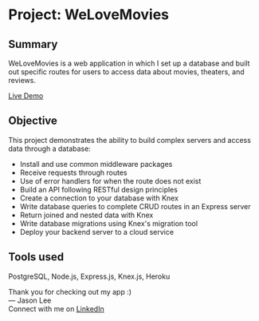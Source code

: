 # Project: WeLoveMovies
## Summary
WeLoveMovies is a web application in which I set up a database and built out specific routes for users to access data about movies, theaters, and reviews.

[Live Demo](https://nameless-bayou-69619.herokuapp.com/)

## Objective
This project demonstrates the ability to build complex servers and access data through a database:

- Install and use common middleware packages
- Receive requests through routes
- Use of error handlers for when the route does not exist
- Build an API following RESTful design principles
- Create a connection to your database with Knex
- Write database queries to complete CRUD routes in an Express server
- Return joined and nested data with Knex
- Write database migrations using Knex's migration tool
- Deploy your backend server to a cloud service

## Tools used
PostgreSQL, Node.js, Express.js, Knex.js, Heroku

Thank you for checking out my app :) <br />
— Jason Lee<br />
Connect with me on [LinkedIn](https://www.linkedin.com/in/jason-jisu-lee)
